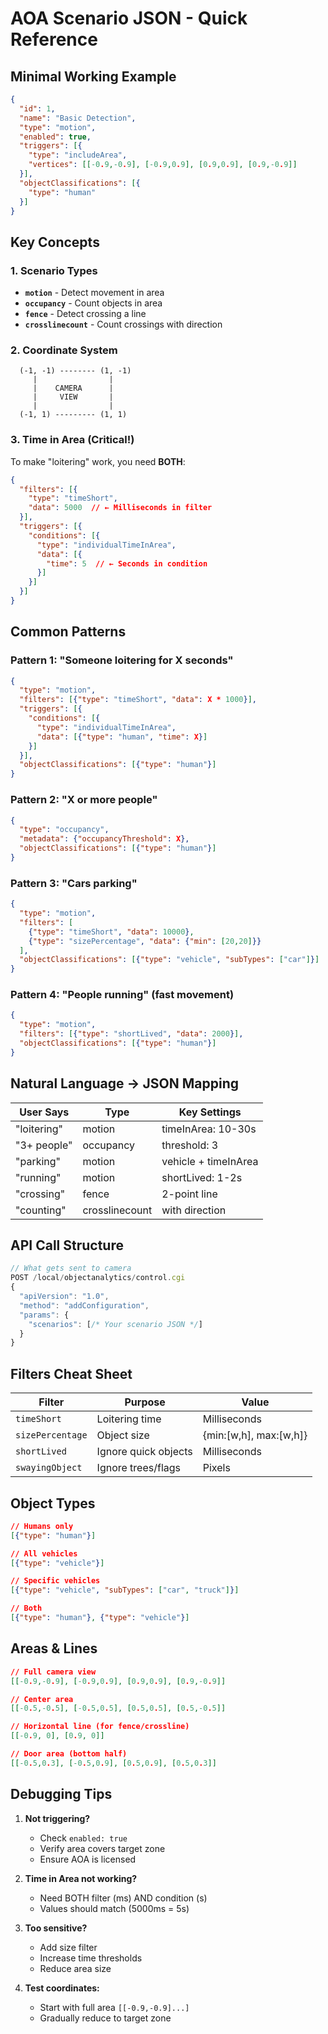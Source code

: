 # AOA Scenario JSON - Quick Reference

## Minimal Working Example

```json
{
  "id": 1,
  "name": "Basic Detection",
  "type": "motion",
  "enabled": true,
  "triggers": [{
    "type": "includeArea",
    "vertices": [[-0.9,-0.9], [-0.9,0.9], [0.9,0.9], [0.9,-0.9]]
  }],
  "objectClassifications": [{
    "type": "human"
  }]
}
```

## Key Concepts

### 1. Scenario Types
- **`motion`** - Detect movement in area
- **`occupancy`** - Count objects in area  
- **`fence`** - Detect crossing a line
- **`crosslinecount`** - Count crossings with direction

### 2. Coordinate System
```
  (-1, -1) -------- (1, -1)
     |                |
     |    CAMERA      |
     |     VIEW       |
     |                |
  (-1, 1) --------- (1, 1)
```

### 3. Time in Area (Critical!)
To make "loitering" work, you need **BOTH**:

```json
{
  "filters": [{
    "type": "timeShort",
    "data": 5000  // ← Milliseconds in filter
  }],
  "triggers": [{
    "conditions": [{
      "type": "individualTimeInArea",
      "data": [{
        "time": 5  // ← Seconds in condition
      }]
    }]
  }]
}
```

## Common Patterns

### Pattern 1: "Someone loitering for X seconds"
```json
{
  "type": "motion",
  "filters": [{"type": "timeShort", "data": X * 1000}],
  "triggers": [{
    "conditions": [{
      "type": "individualTimeInArea",
      "data": [{"type": "human", "time": X}]
    }]
  }],
  "objectClassifications": [{"type": "human"}]
}
```

### Pattern 2: "X or more people"
```json
{
  "type": "occupancy",
  "metadata": {"occupancyThreshold": X},
  "objectClassifications": [{"type": "human"}]
}
```

### Pattern 3: "Cars parking"
```json
{
  "type": "motion",
  "filters": [
    {"type": "timeShort", "data": 10000},
    {"type": "sizePercentage", "data": {"min": [20,20]}}
  ],
  "objectClassifications": [{"type": "vehicle", "subTypes": ["car"]}]
}
```

### Pattern 4: "People running" (fast movement)
```json
{
  "type": "motion",
  "filters": [{"type": "shortLived", "data": 2000}],
  "objectClassifications": [{"type": "human"}]
}
```

## Natural Language → JSON Mapping

| User Says | Type | Key Settings |
|-----------|------|--------------|
| "loitering" | motion | timeInArea: 10-30s |
| "3+ people" | occupancy | threshold: 3 |
| "parking" | motion | vehicle + timeInArea |
| "running" | motion | shortLived: 1-2s |
| "crossing" | fence | 2-point line |
| "counting" | crosslinecount | with direction |

## API Call Structure

```javascript
// What gets sent to camera
POST /local/objectanalytics/control.cgi
{
  "apiVersion": "1.0",
  "method": "addConfiguration",
  "params": {
    "scenarios": [/* Your scenario JSON */]
  }
}
```

## Filters Cheat Sheet

| Filter | Purpose | Value |
|--------|---------|-------|
| `timeShort` | Loitering time | Milliseconds |
| `sizePercentage` | Object size | {min:[w,h], max:[w,h]} |
| `shortLived` | Ignore quick objects | Milliseconds |
| `swayingObject` | Ignore trees/flags | Pixels |

## Object Types

```json
// Humans only
[{"type": "human"}]

// All vehicles
[{"type": "vehicle"}]

// Specific vehicles
[{"type": "vehicle", "subTypes": ["car", "truck"]}]

// Both
[{"type": "human"}, {"type": "vehicle"}]
```

## Areas & Lines

```json
// Full camera view
[[-0.9,-0.9], [-0.9,0.9], [0.9,0.9], [0.9,-0.9]]

// Center area
[[-0.5,-0.5], [-0.5,0.5], [0.5,0.5], [0.5,-0.5]]

// Horizontal line (for fence/crossline)
[[-0.9, 0], [0.9, 0]]

// Door area (bottom half)
[[-0.5,0.3], [-0.5,0.9], [0.5,0.9], [0.5,0.3]]
```

## Debugging Tips

1. **Not triggering?**
   - Check `enabled: true`
   - Verify area covers target zone
   - Ensure AOA is licensed

2. **Time in Area not working?**
   - Need BOTH filter (ms) AND condition (s)
   - Values should match (5000ms = 5s)

3. **Too sensitive?**
   - Add size filter
   - Increase time thresholds
   - Reduce area size

4. **Test coordinates:**
   - Start with full area `[[-0.9,-0.9]...]`
   - Gradually reduce to target zone